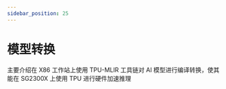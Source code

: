 ```yaml
---
sidebar_position: 25
---
```


# 模型转换

主要介绍在 X86 工作站上使用 TPU-MLIR 工具链对 AI 模型进行编译转换，使其能在 SG2300X 上使用 TPU 进行硬件加速推理

<DocCardList />
